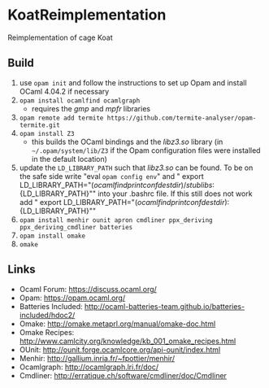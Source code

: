 # KoatReimplementation
Reimplementation of cage Koat

## Build

1. use `opam init` and follow the instructions to set up Opam and install OCaml 4.04.2 if necessary
  2. `opam install ocamlfind ocamlgraph`
      * requires the _gmp_ and _mpfr_ libraries
  3. `opam remote add termite https://github.com/termite-analyser/opam-termite.git`
  4. `opam install Z3`
      * this builds the OCaml bindings and the _libz3.so_ library (in `~/.opam/system/lib/Z3` if the Opam configuration files were installed in the default location)
  5. update the `LD_LIBRARY_PATH` such that _libz3.so_ can be found. To be on the safe side write "eval `opam config env`" and "
export LD_LIBRARY_PATH="$(ocamlfind printconf destdir)/stublibs:${LD_LIBRARY_PATH}"" into your .bashrc file. If this still does not work add "
export LD_LIBRARY_PATH="$(ocamlfind printconf destdir):${LD_LIBRARY_PATH}"" 
  6. `opam install menhir ounit apron cmdliner ppx_deriving ppx_deriving_cmdliner batteries`
  7. `opam install omake`
  8. `omake`
  
## Links

- Ocaml Forum: https://discuss.ocaml.org/
- Opam: https://opam.ocaml.org/
- Batteries Included: http://ocaml-batteries-team.github.io/batteries-included/hdoc2/
- Omake: http://omake.metaprl.org/manual/omake-doc.html
- Omake Recipes: http://www.camlcity.org/knowledge/kb_001_omake_recipes.html
- OUnit: http://ounit.forge.ocamlcore.org/api-ounit/index.html
- Menhir: http://gallium.inria.fr/~fpottier/menhir/
- Ocamlgraph: http://ocamlgraph.lri.fr/doc/
- Cmdliner: http://erratique.ch/software/cmdliner/doc/Cmdliner
